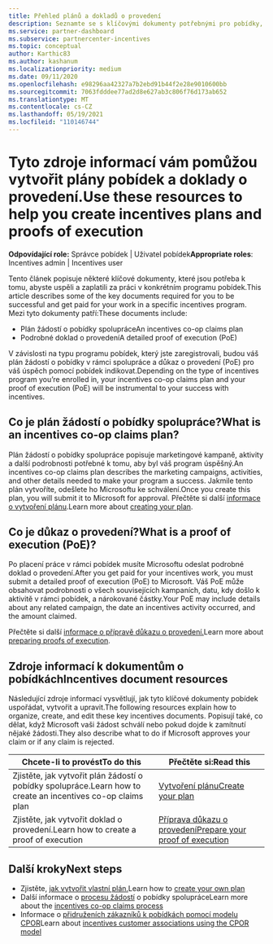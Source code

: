 ```yaml
---
title: Přehled plánů a dokladů o provedení
description: Seznamte se s klíčovými dokumenty potřebnými pro pobídky, včetně plánu žádostí o pobídky spolupráce a podrobného důkazu o provedení.
ms.service: partner-dashboard
ms.subservice: partnercenter-incentives
ms.topic: conceptual
author: Karthic83
ms.author: kashanum
ms.localizationpriority: medium
ms.date: 09/11/2020
ms.openlocfilehash: e98296aa42327a7b2ebd91b44f2e28e9010600bb
ms.sourcegitcommit: 7063fdddee77ad2d8e627ab3c806f76d173ab652
ms.translationtype: MT
ms.contentlocale: cs-CZ
ms.lasthandoff: 05/19/2021
ms.locfileid: "110146744"
---
```

# <a name="use-these-resources-to-help-you-create-incentives-plans-and-proofs-of-execution"></a><span data-ttu-id="d5bfb-103">Tyto zdroje informací vám pomůžou vytvořit plány pobídek a doklady o provedení.</span><span class="sxs-lookup"><span data-stu-id="d5bfb-103">Use these resources to help you create incentives plans and proofs of execution</span></span>

<span data-ttu-id="d5bfb-104">**Odpovídající role:** Správce pobídek | Uživatel pobídek</span><span class="sxs-lookup"><span data-stu-id="d5bfb-104">**Appropriate roles**: Incentives admin | Incentives user</span></span>

<span data-ttu-id="d5bfb-105">Tento článek popisuje některé klíčové dokumenty, které jsou potřeba k tomu, abyste uspěli a zaplatili za práci v konkrétním programu pobídek.</span><span class="sxs-lookup"><span data-stu-id="d5bfb-105">This article describes some of the key documents required for you to be successful and get paid for your work in a specific incentives program.</span></span> <span data-ttu-id="d5bfb-106">Mezi tyto dokumenty patří:</span><span class="sxs-lookup"><span data-stu-id="d5bfb-106">These documents include:</span></span>

- <span data-ttu-id="d5bfb-107">Plán žádostí o pobídky spolupráce</span><span class="sxs-lookup"><span data-stu-id="d5bfb-107">An incentives co-op claims plan</span></span>
- <span data-ttu-id="d5bfb-108">Podrobné doklad o provedení</span><span class="sxs-lookup"><span data-stu-id="d5bfb-108">A detailed proof of execution (PoE)</span></span>

<span data-ttu-id="d5bfb-109">V závislosti na typu programu pobídek, který jste zaregistrovali, budou váš plán žádostí o pobídky v rámci spolupráce a důkaz o provedení (PoE) pro váš úspěch pomocí pobídek indikovat.</span><span class="sxs-lookup"><span data-stu-id="d5bfb-109">Depending on the type of incentives program you’re enrolled in, your incentives co-op claims plan and your proof of execution (PoE) will be instrumental to your success with incentives.</span></span>

## <a name="what-is-an-incentives-co-op-claims-plan"></a><span data-ttu-id="d5bfb-110">Co je plán žádostí o pobídky spolupráce?</span><span class="sxs-lookup"><span data-stu-id="d5bfb-110">What is an incentives co-op claims plan?</span></span>

<span data-ttu-id="d5bfb-111">Plán žádostí o pobídky spolupráce popisuje marketingové kampaně, aktivity a další podrobnosti potřebné k tomu, aby byl váš program úspěšný.</span><span class="sxs-lookup"><span data-stu-id="d5bfb-111">An incentives co-op claims plan describes the marketing campaigns, activities, and other details needed to make your program a success.</span></span> <span data-ttu-id="d5bfb-112">Jakmile tento plán vytvoříte, odešlete ho Microsoftu ke schválení.</span><span class="sxs-lookup"><span data-stu-id="d5bfb-112">Once you create this plan, you will submit it to Microsoft for approval.</span></span> <span data-ttu-id="d5bfb-113">Přečtěte si další [informace o vytvoření plánu](incentives-create-your-plan.md).</span><span class="sxs-lookup"><span data-stu-id="d5bfb-113">Learn more about [creating your plan](incentives-create-your-plan.md).</span></span>

## <a name="what-is-a-proof-of-execution-poe"></a><span data-ttu-id="d5bfb-114">Co je důkaz o provedení?</span><span class="sxs-lookup"><span data-stu-id="d5bfb-114">What is a proof of execution (PoE)?</span></span>

<span data-ttu-id="d5bfb-115">Po placení práce v rámci pobídek musíte Microsoftu odeslat podrobné doklad o provedení.</span><span class="sxs-lookup"><span data-stu-id="d5bfb-115">After you get paid for your incentives work, you must submit a detailed proof of execution (PoE) to Microsoft.</span></span> <span data-ttu-id="d5bfb-116">Váš PoE může obsahovat podrobnosti o všech souvisejících kampaních, datu, kdy došlo k aktivitě v rámci pobídek, a nárokované částky.</span><span class="sxs-lookup"><span data-stu-id="d5bfb-116">Your PoE may include details about any related campaign, the date an incentives activity occurred, and the amount claimed.</span></span> 

<span data-ttu-id="d5bfb-117">Přečtěte si další [informace o přípravě důkazu o provedení.](incentives-prepare-your-proof-of-execution.md)</span><span class="sxs-lookup"><span data-stu-id="d5bfb-117">Learn more about [preparing proofs of execution](incentives-prepare-your-proof-of-execution.md).</span></span>

## <a name="incentives-document-resources"></a><span data-ttu-id="d5bfb-118">Zdroje informací k dokumentům o pobídkách</span><span class="sxs-lookup"><span data-stu-id="d5bfb-118">Incentives document resources</span></span>

<span data-ttu-id="d5bfb-119">Následující zdroje informací vysvětlují, jak tyto klíčové dokumenty pobídek uspořádat, vytvořit a upravit.</span><span class="sxs-lookup"><span data-stu-id="d5bfb-119">The following resources explain how to organize, create, and edit these key incentives documents.</span></span> <span data-ttu-id="d5bfb-120">Popisují také, co dělat, když Microsoft vaši žádost schválí nebo pokud dojde k zamítnutí nějaké žádosti.</span><span class="sxs-lookup"><span data-stu-id="d5bfb-120">They also describe what to do if Microsoft approves your claim or if any claim is rejected.</span></span>

|  <span data-ttu-id="d5bfb-121">**Chcete-li to provést**</span><span class="sxs-lookup"><span data-stu-id="d5bfb-121">**To do this**</span></span>  |  <span data-ttu-id="d5bfb-122">**Přečtěte si:**</span><span class="sxs-lookup"><span data-stu-id="d5bfb-122">**Read this**</span></span>  |
|--------------|-----------|
| <span data-ttu-id="d5bfb-123">Zjistěte, jak vytvořit plán žádostí o pobídky spolupráce.</span><span class="sxs-lookup"><span data-stu-id="d5bfb-123">Learn how to create an incentives co-op claims plan</span></span> | [<span data-ttu-id="d5bfb-124">Vytvoření plánu</span><span class="sxs-lookup"><span data-stu-id="d5bfb-124">Create your plan</span></span>](incentives-create-your-plan.md)  |
<span data-ttu-id="d5bfb-125">Zjistěte, jak vytvořit doklad o provedení.</span><span class="sxs-lookup"><span data-stu-id="d5bfb-125">Learn how to create a proof of execution</span></span> | [<span data-ttu-id="d5bfb-126">Příprava důkazu o provedení</span><span class="sxs-lookup"><span data-stu-id="d5bfb-126">Prepare your proof of execution</span></span>](incentives-prepare-your-proof-of-execution.md)  |

## <a name="next-steps"></a><span data-ttu-id="d5bfb-127">Další kroky</span><span class="sxs-lookup"><span data-stu-id="d5bfb-127">Next steps</span></span>

- <span data-ttu-id="d5bfb-128">Zjistěte, [jak vytvořit vlastní plán.](incentives-create-your-plan.md)</span><span class="sxs-lookup"><span data-stu-id="d5bfb-128">Learn how to [create your own plan](incentives-create-your-plan.md)</span></span>
- <span data-ttu-id="d5bfb-129">Další informace o [procesu žádostí](claims-overview.md) o pobídky spolupráce</span><span class="sxs-lookup"><span data-stu-id="d5bfb-129">Learn more about the [incentives co-op claims process](claims-overview.md)</span></span>
- <span data-ttu-id="d5bfb-130">Informace o [přidruženích zákazníků k pobídkách pomocí modelu CPOR](submit-osa-claim.md)</span><span class="sxs-lookup"><span data-stu-id="d5bfb-130">Learn about [incentives customer associations using the CPOR model](submit-osa-claim.md)</span></span>